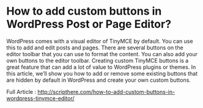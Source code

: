 # How to add custom buttons in WordPress Post or Page Editor?
WordPress comes with a visual editor of TinyMCE by default. You can use this to add and edit posts and pages. There are several buttons on the editor toolbar that you can use to format the content. You can also add your own buttons to the editor toolbar. Creating  custom TinyMCE buttons is a great feature that can add a lot of value to WordPress plugins or themes. In this article, we’ll show you how to add or remove some existing buttons that are hidden by default in WordPress and create your own custom buttons.

Full Article : http://scripthere.com/how-to-add-custom-buttons-in-wordpress-tinymce-editor/
